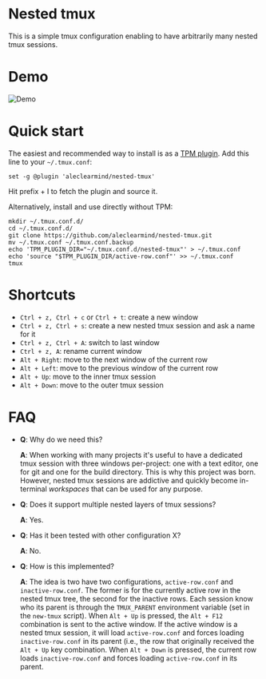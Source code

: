# Nested tmux

This is a simple tmux configuration enabling to have arbitrarily many nested tmux sessions.

# Demo

![Demo](/demo.gif?raw=true "Demo")

# Quick start

The easiest and recommended way to install is as a [TPM
plugin](https://github.com/tmux-plugins/tpm#installation). Add this line to your
`~/.tmux.conf`:

```tmux
set -g @plugin 'aleclearmind/nested-tmux'
```

Hit prefix + I to fetch the plugin and source it.

Alternatively, install and use directly without TPM:

```
mkdir ~/.tmux.conf.d/
cd ~/.tmux.conf.d/
git clone https://github.com/aleclearmind/nested-tmux.git
mv ~/.tmux.conf ~/.tmux.conf.backup
echo 'TPM_PLUGIN_DIR="~/.tmux.conf.d/nested-tmux"' > ~/.tmux.conf
echo 'source "$TPM_PLUGIN_DIR/active-row.conf"' >> ~/.tmux.conf
tmux
```

# Shortcuts

* `Ctrl + z, Ctrl + c` or `Ctrl + t`: create a new window
* `Ctrl + z, Ctrl + s`: create a new nested tmux session and ask a name for it
* `Ctrl + z, Ctrl + A`: switch to last window
* `Ctrl + z, A`: rename current window
* `Alt + Right`: move to the next window of the current row
* `Alt + Left`: move to the previous window of the current row
* `Alt + Up`: move to the inner tmux session
* `Alt + Down`: move to the outer tmux session

# FAQ

* **Q**: Why do we need this?

  **A**: When working with many projects it's useful to have a dedicated tmux session with three windows per-project: one with a text editor, one for git and one for the build directory.
         This is why this project was born.
		 However, nested tmux sessions are addictive and quickly become in-terminal *workspaces* that can be used for any purpose.

* **Q**: Does it support multiple nested layers of tmux sessions?

  **A**: Yes.

* **Q**: Has it been tested with other configuration X?

  **A**: No.

* **Q**: How is this implemented?

  **A**: The idea is two have two configurations, `active-row.conf` and `inactive-row.conf`.
         The former is for the currently active row in the nested tmux tree, the second for the inactive rows.
		 Each session know who its parent is through the `TMUX_PARENT` environment variable (set in the `new-tmux` script).
		 When `Alt + Up` is pressed, the `Alt + F12` combination is sent to the active window.
		 If the active window is a nested tmux session, it will load `active-row.conf` and forces loading `inactive-row.conf` in its parent (i.e., the row that originally received the `Alt + Up` key combination.
		 When `Alt + Down` is pressed, the current row loads `inactive-row.conf` and forces loading `active-row.conf` in its parent.
